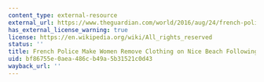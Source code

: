 ```yaml
---
content_type: external-resource
external_url: https://www.theguardian.com/world/2016/aug/24/french-police-make-woman-remove-burkini-on-nice-beach
has_external_license_warning: true
license: https://en.wikipedia.org/wiki/All_rights_reserved
status: ''
title: French Police Make Women Remove Clothing on Nice Beach Following Burkini Ban
uid: bf86755e-0aea-486c-b49a-5b31521c0d43
wayback_url: ''
---
```


